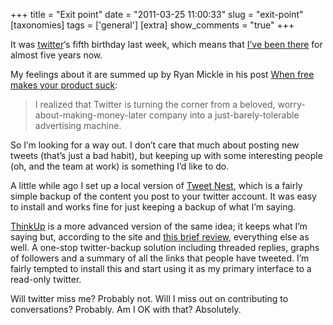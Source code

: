 +++
title = "Exit point"
date = "2011-03-25 11:00:33"
slug = "exit-point"
[taxonomies]
tags = ['general']
[extra]
show_comments = "true"
+++

It was [twitter](http://twitter.com)‘s fifth birthday last week, which means that [I’ve been there](http://twitter.com/pip) for almost five years now.

My feelings about it are summed up by Ryan Mickle in his post [When free makes your product suck](http://ryanmickle.com/post/4045563701/when-free-sucks):

> I realized that Twitter is turning the corner from a beloved, worry-about-making-money-later company into a just-barely-tolerable advertising machine.

So I’m looking for a way out. I don’t care that much about posting new tweets (that’s just a bad habit), but keeping up with some interesting people (oh, and the team at work) is something I’d like to do.

A little while ago I set up a local version of [Tweet Nest](http://pongsocket.com/tweetnest/), which is a fairly simple backup of the content you post to your twitter account. It was easy to install and works fine for just keeping a backup of what I’m saying.

[ThinkUp](http://thinkupapp.com/) is a more advanced version of the same idea; it keeps what I’m saying but, according to the site and [this brief review](http://chronicle.com/blogs/profhacker/putting-twitter-to-work-with-thinkup/28161), everything else as well. A one-stop twitter-backup solution including threaded replies, graphs of followers and a summary of all the links that people have tweeted. I’m fairly tempted to install this and start using it as my primary interface to a read-only twitter.

Will twitter miss me? Probably not. Will I miss out on contributing to conversations? Probably. Am I OK with that? Absolutely.

<div id="_mcePaste" style="position: absolute; left: -10000px; top: 0px; width: 1px; height: 1px; overflow-x: hidden; overflow-y: hidden;"><http://thinkupapp.com/></div>
